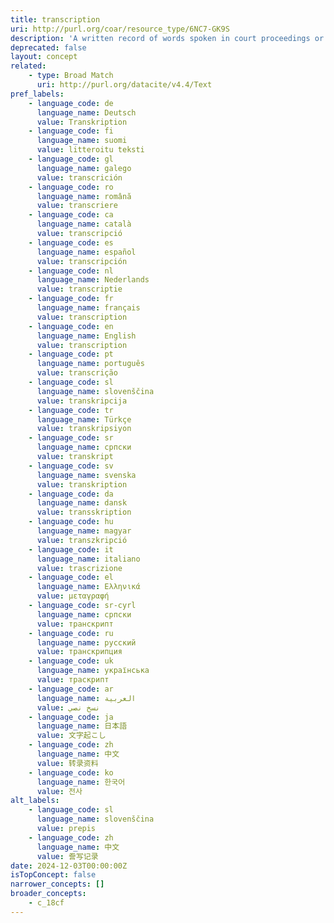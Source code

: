 ```yaml
---
title: transcription
uri: http://purl.org/coar/resource_type/6NC7-GK9S
description: 'A written record of words spoken in court proceedings or in a speech, interview, broadcast, or sound recording. [Source: Adapted from https://products.abc-clio.com/ODLIS/odlis_t.aspx]'
deprecated: false
layout: concept
related:
    - type: Broad Match
      uri: http://purl.org/datacite/v4.4/Text
pref_labels:
    - language_code: de
      language_name: Deutsch
      value: Transkription
    - language_code: fi
      language_name: suomi
      value: litteroitu teksti
    - language_code: gl
      language_name: galego
      value: transcrición
    - language_code: ro
      language_name: română
      value: transcriere
    - language_code: ca
      language_name: català
      value: transcripció
    - language_code: es
      language_name: español
      value: transcripción
    - language_code: nl
      language_name: Nederlands
      value: transcriptie
    - language_code: fr
      language_name: français
      value: transcription
    - language_code: en
      language_name: English
      value: transcription
    - language_code: pt
      language_name: português
      value: transcrição
    - language_code: sl
      language_name: slovenščina
      value: transkripcija
    - language_code: tr
      language_name: Türkçe
      value: transkripsiyon
    - language_code: sr
      language_name: српски
      value: transkript
    - language_code: sv
      language_name: svenska
      value: transkription
    - language_code: da
      language_name: dansk
      value: transskription
    - language_code: hu
      language_name: magyar
      value: transzkripció
    - language_code: it
      language_name: italiano
      value: trascrizione
    - language_code: el
      language_name: Ελληνικά
      value: μεταγραφή
    - language_code: sr-cyrl
      language_name: српски
      value: транскрипт
    - language_code: ru
      language_name: русский
      value: транскрипция
    - language_code: uk
      language_name: українська
      value: траскрипт
    - language_code: ar
      language_name: العربية
      value: نسخ نصي
    - language_code: ja
      language_name: 日本語
      value: 文字起こし
    - language_code: zh
      language_name: 中文
      value: 转录资料
    - language_code: ko
      language_name: 한국어
      value: 전사
alt_labels:
    - language_code: sl
      language_name: slovenščina
      value: prepis
    - language_code: zh
      language_name: 中文
      value: 誊写记录
date: 2024-12-03T00:00:00Z
isTopConcept: false
narrower_concepts: []
broader_concepts:
    - c_18cf
---
```


